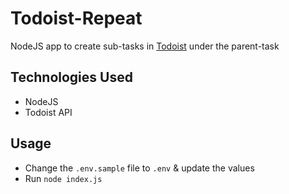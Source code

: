 # Todoist-Repeat

NodeJS app to create sub-tasks in [Todoist](https://todoist.com/) under the parent-task


## Technologies Used
- NodeJS
- Todoist API


## Usage
- Change the `.env.sample` file to `.env` & update the values
- Run `node index.js`
